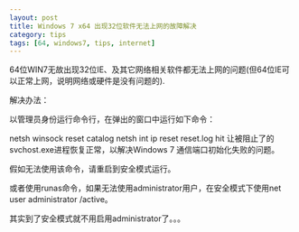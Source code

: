 ```yaml
---
layout: post
title: Windows 7 x64 出现32位软件无法上网的故障解决
category: tips
tags: [64, windows7, tips, internet]
---
```


64位WIN7无故出现32位IE、及其它网络相关软件都无法上网的问题(但64位IE可以正常上网，说明网络或硬件是没有问题的).

解决办法：

以管理员身份运行命令行，在弹出的窗口中运行如下命令：

netsh winsock reset catalog
netsh int ip reset reset.log hit
让被阻止了的svchost.exe进程恢复正常，以解决Windows 7 通信端口初始化失败的问题。

假如无法使用该命令，请重启到安全模式运行。

或者使用runas命令，如果无法使用administrator用户，在安全模式下使用net user administrator /active。

其实到了安全模式就不用启用administrator了。。。

